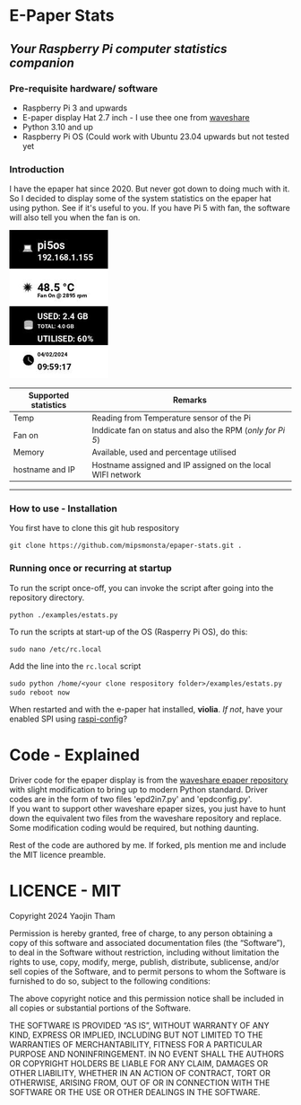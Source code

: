 # E-Paper Stats
## *Your Raspberry Pi computer statistics companion*
### Pre-requisite hardware/ software
- Raspberry Pi 3 and upwards
- E-paper display Hat 2.7 inch - I use thee one from [waveshare]
- Python 3.10 and up
- Raspberry Pi OS (Could work with Ubuntu 23.04 upwards but not tested yet


### Introduction 
I have the epaper hat since 2020. But never got down to doing much with it.  
So I decided to display some of the system statistics on the epaper hat using python.
See if it's useful to you. If you have Pi 5 with fan, the software will also tell you when the fan is on.  

![Screen Statistics](./pic/saved_pic_name.jpg)  


|Supported statistics|Remarks|
| -------------------| ------|
|Temp|Reading from Temperature sensor of the Pi|
|Fan on | Inddicate fan on status and also the RPM (*only for Pi 5*)|
|Memory| Available, used and percentage utilised|
|hostname and IP| Hostname assigned and IP assigned on the local WIFI network|
----



### How to use - Installation

You first have to clone this git hub respository
```
git clone https://github.com/mipsmonsta/epaper-stats.git .
```
### Running once or recurring at startup
To run the script once-off, you can invoke the script after going into the repository directory.

```
python ./examples/estats.py
```
To run the scripts at start-up of the OS (Rasperry Pi OS), do this:

```
sudo nano /etc/rc.local
```
Add the line into the `rc.local` script
```
sudo python /home/<your clone respository folder>/examples/estats.py
sudo reboot now
```
When restarted and with the e-paper hat installed, **violia**. *If not*, have your enabled SPI using [raspi-config]? 

# Code - Explained

Driver code for the epaper display is from the [waveshare epaper repository] with slight modification to 
bring up to modern Python standard. Driver codes are in the form of two files 'epd2in7.py' and 'epdconfig.py'.  
If you want to support other waveshare epaper sizes, you just have to hunt down the equivalent two files from the waveshare repository and replace. Some modification coding would be required, but nothing daunting.

Rest of the code are authored by me. If forked, pls mention me and include the MIT licence preamble.

# LICENCE - MIT

Copyright 2024 Yaojin Tham

Permission is hereby granted, free of charge, to any person obtaining a copy of this software and associated documentation files (the “Software”), to deal in the Software without restriction, including without limitation the rights to use, copy, modify, merge, publish, distribute, sublicense, and/or sell copies of the Software, and to permit persons to whom the Software is furnished to do so, subject to the following conditions:

The above copyright notice and this permission notice shall be included in all copies or substantial portions of the Software.

THE SOFTWARE IS PROVIDED “AS IS”, WITHOUT WARRANTY OF ANY KIND, EXPRESS OR IMPLIED, INCLUDING BUT NOT LIMITED TO THE WARRANTIES OF MERCHANTABILITY, FITNESS FOR A PARTICULAR PURPOSE AND NONINFRINGEMENT. IN NO EVENT SHALL THE AUTHORS OR COPYRIGHT HOLDERS BE LIABLE FOR ANY CLAIM, DAMAGES OR OTHER LIABILITY, WHETHER IN AN ACTION OF CONTRACT, TORT OR OTHERWISE, ARISING FROM, OUT OF OR IN CONNECTION WITH THE SOFTWARE OR THE USE OR OTHER DEALINGS IN THE SOFTWARE.

[waveshare]: https://www.waveshare.com/2.7inch-e-paper-hat.htm
[raspi-config]:https://www.raspberrypi.com/documentation/computers/configuration.html
[waveshare epaper repository]: https://github.com/waveshareteam/e-Paper